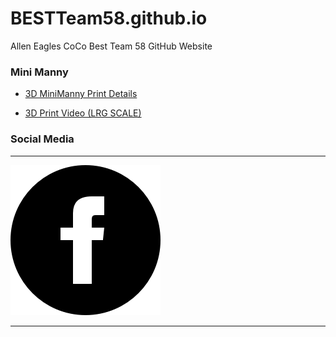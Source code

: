 # BESTTeam58.github.io
Allen Eagles CoCo Best Team 58 GitHub Website

### Mini Manny
- [3D MiniManny Print Details](https://github.com/BESTTeam58/MiniManny3Dprint)

- [3D Print Video (LRG SCALE)](https://bestteam58.github.io/MiniManny3Dprint)


### Social Media
---
[![Facebook FRC Team 5417](src/img/facebook.png "Facebook FRC Team 5417")]("fbook")

---
